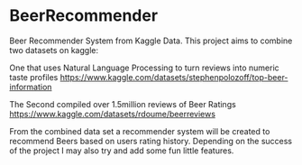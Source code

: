 # BeerRecommender
Beer Recommender System from Kaggle Data.
This project aims to combine two datasets on kaggle:

One that uses Natural Language Processing to turn reviews into numeric taste profiles
https://www.kaggle.com/datasets/stephenpolozoff/top-beer-information

The Second compiled over 1.5million reviews of Beer Ratings
https://www.kaggle.com/datasets/rdoume/beerreviews

From the combined data set a recommender system will be created to recommend Beers based on users rating history.
Depending on the success of the project I may also try and add some fun little features.
